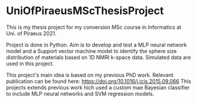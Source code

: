 # UniOfPiraeusMScThesisProject

This is my thesis project for my conversion MSc course in Informatics at Uni. of Piraeus 2021.

Project is done in Python. Aim is to develop and test a MLP neural network model and a Support vector machine model to identify the sphere size distribution of materials based on 1D NMRI k-space data. Simulated data are used in this project.

This project's main idea is based on my previous PhD work. Relevant publication can be found here: https://doi.org/10.1016/j.jcis.2015.09.066
This projects extends previous work hich used a custom mae Bayesian classifier to include MLP neural networks and SVM regression models.
